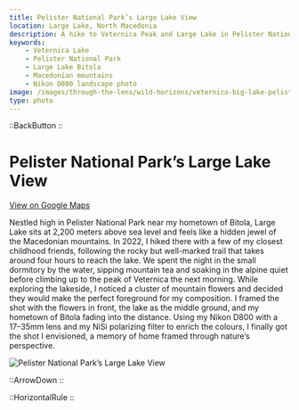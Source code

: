 ```yaml
---
title: Pelister National Park’s Large Lake View
location: Large Lake, North Macedonia
description: A hike to Veternica Peak and Large Lake in Pelister National Park led me to frame wildflowers, water, and Bitola in the distance into one layered shot.
keywords:
    - Veternica Lake
    - Pelister National Park
    - Large Lake Bitola
    - Macedonian mountains
    - Nikon D800 landscape photo
image: /images/through-the-lens/wild-horizons/veternica-big-lake-pelister.jpg
type: photo
---
```


::BackButton
::

# Pelister National Park’s Large Lake View

<a href="https://maps.app.goo.gl/VZrQHWj6AbSZ9VFn6" target="_blank" rel="noopener noreferrer">View on Google Maps</a>

Nestled high in Pelister National Park near my hometown of Bitola, Large Lake sits at 2,200 meters above sea level and feels like a hidden jewel of the Macedonian mountains. In 2022, I hiked there with a few of my closest childhood friends, following the rocky but well-marked trail that takes around four hours to reach the lake. We spent the night in the small dormitory by the water, sipping mountain tea and soaking in the alpine quiet before climbing up to the peak of Veternica the next morning. While exploring the lakeside, I noticed a cluster of mountain flowers and decided they would make the perfect foreground for my composition. I framed the shot with the flowers in front, the lake as the middle ground, and my hometown of Bitola fading into the distance. Using my Nikon D800 with a 17–35mm lens and my NiSi polarizing filter to enrich the colours, I finally got the shot I envisioned, a memory of home framed through nature’s perspective.

![Pelister National Park’s Large Lake View](/images/through-the-lens/wild-horizons/veternica-big-lake-pelister.jpg)

<div class="mb-8"></div>

::ArrowDown
::

<div class="mb-8"></div>

::HorizontalRule
::
